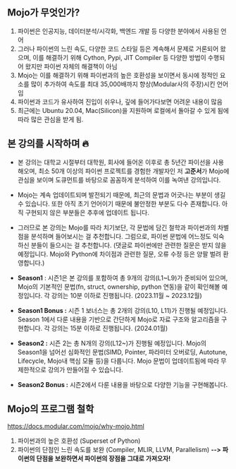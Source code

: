 ## Mojo가 무엇인가?
1. 파이썬은 인공지능, 데이터분석/시각화, 백엔드 개발 등 다양한 분야에서 사용된 언어
2. 그러나 파이썬의 느린 속도, 다양한 코드 스타일 등은 계속해서 문제로 거론되어 왔으며, 이를 해결하기 위해 Cython, Pypi, JIT Compiler 등 다양한 방법이 수행되어 왔지만 파이썬 자체의 해결책이 아님
3. Mojo는 이를 해결하기 위해 파이썬과의 높은 호환성을 보이면서 동시에 정적인 요소를 많이 추가하여 속도를 최대 35,000배까지 향상(Modular사의 주장)시킨 언어임
4. 파이썬과 코드가 유사하여 진입이 쉬우나, 깊에 들어가다보면 어려운 내용이 많음
5. 최근에는 Ubuntu 20.04, Mac(Silicon)을 지원하며 로컬에서 돌아갈 수 있게 됨에 따라 많은 관심을 받게 됨.

## 본 강의를 시작하며 🔥
* 본 강의는 대학교 시절부터 대학원, 회사에 들어온 이후로 총 5년간 파이선을 사용해오며, 최소 50개 이상의 파이썬 프로젝트를 경험한 개발자인 저 **고준서**가 Mojo에 관심을 보이며 도큐먼트를 바탕으로 꼼꼼하게 분석하여 이를 녹여낸 강의입니다.
* Mojo는 계속 업데이트되며 발전되기 때문에, 최근의 문법과 어긋나는 부분이 생길 수 있습니다. 또한 아직 초기 언어이기 때문에 불안정한 부분도 다수 존재합니다. 아직 구현되지 않은 부분들은 추후에 업데이트 됩니다.
* 그러므로 본 강의는 Mojo를 따라 치기보단, 각 문법에 담긴 철학과 파이썬과의 차별점을 분석하며 들어보시는 걸 추천합니다. 그럼으로, 파이썬 문법에 어느정도 익숙하신 분들이 들으시는 걸 추천합니다. (댓글로 파이썬에만 관련한 질문은 받지 않을 예정입니다. Mojo와 Python에 차이점과 관련한 질문, 오류 수정 등은 양팔 벌려 환영합니다.)

* **Season1** : 시즌1은 본 강의를 포함하여 총 9개의 강의(L1~L9)가 준비되어 있으며, Mojo의 기본적인 문법(fn, struct, ownership, python 연동)을 같이 확인해볼 예정입니다. 각 강의는 10분 이하로 진행됩니다. (2023.11월 ~ 2023.12월)
* **Season1 Bonus :** 시즌 1 보너스는 총 2개의 강의(L10, L11)가 진행될 예정입니다. Season 1에서 다룬 내용을 기반으로 간단하게 Mojo로 자료 구조와 알고리즘을 구현합니다. 각 강의는 15분 이하로 진행됩니다. (2024.01월)
* **Season2 :** 시즌 2는 총 N개의 강의(L12~)가 진행될 예정입니다. Mojo의 Season1을 넘어선 심화적인 문법(SIMD, Pointer, 파라미터 오버로딩, Autotune, Lifecycle, Mojo내 핵심 모듈 등)을 다룹니다. Mojo 문법이 업데이트됨에 따라 무제한적으로 강의가 만들어질 수 있습니다. 
* **Season2 Bonus :** 시즌2에서 다룬 내용을 바탕으로 다양한 기능을 구현해봅니다.

## Mojo의 프로그램 철학 
https://docs.modular.com/mojo/why-mojo.html

 1. 파이썬과의 높은 호환성 (Superset of Python)
 2. 파이썬의 단점인 느린 속도를 보완 (Compiler, MLIR, LLVM, Parallelism)
 **--> 파이썬의 단점을 보완하면서 파이썬의 장점을 그대로 가져오자!**


